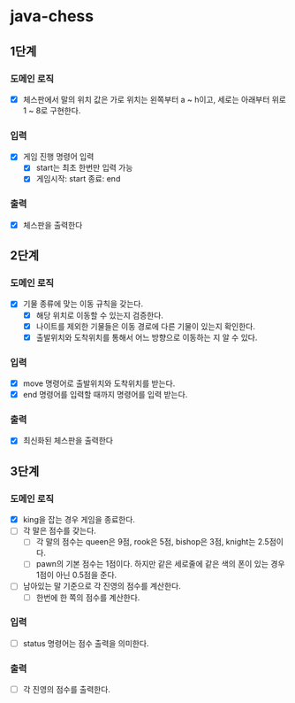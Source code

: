 # java-chess

## 1단계

### 도메인 로직

-[x] 체스판에서 말의 위치 값은 가로 위치는 왼쪽부터 a ~ h이고, 세로는 아래부터 위로 1 ~ 8로 구현한다.

### 입력

-[x] 게임 진행 명령어 입력
    -[x] start는 최초 한번만 입력 가능
    -[x] 게임시작: start 종료: end

### 출력

-[x] 체스판을 출력한다

## 2단계

### 도메인 로직

-[x] 기물 종류에 맞는 이동 규칙을 갖는다.
    -[x] 해당 위치로 이동할 수 있는지 검증한다.
    -[x] 나이트를 제외한 기물들은 이동 경로에 다른 기물이 있는지 확인한다.
    -[x] 출발위치와 도착위치를 통해서 어느 방향으로 이동하는 지 알 수 있다.

### 입력

-[x] move 명령어로 출발위치와 도착위치를 받는다.
-[x] end 명령어를 입력할 때까지 명령어를 입력 받는다.

### 출력

-[x] 최신화된 체스판을 출력한다

## 3단계

### 도메인 로직

-[x] king을 잡는 경우 게임을 종료한다.
-[ ] 각 말은 점수를 갖는다.
    -[ ] 각 말의 점수는 queen은 9점, rook은 5점, bishop은 3점, knight는 2.5점이다.
    -[ ] pawn의 기본 점수는 1점이다. 하지만 같은 세로줄에 같은 색의 폰이 있는 경우 1점이 아닌 0.5점을 준다.
-[ ] 남아있는 말 기준으로 각 진영의 점수를 계산한다.
    -[ ] 한번에 한 쪽의 점수를 계산한다.

### 입력

-[ ] status 명령어는 점수 출력을 의미한다.

### 출력

- [ ] 각 진영의 점수를 출력한다.
